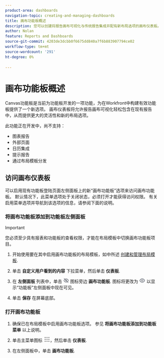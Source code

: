 ```yaml
---
product-area: dashboards
navigation-topic: creating-and-managing-dashboards
title: 画布功能板概述
description: 您可以创建将报告画布可视化与传统报告集成并配有新布局选项的画布仪表板。
author: Nolan
feature: Reports and Dashboards
source-git-commit: 4203de3dcbb0f6675dd840a7f6b883907794ce02
workflow-type: tm+mt
source-wordcount: '291'
ht-degree: 0%

---
```



# 画布功能板概述

Canvas功能板是当前为功能板开发的一项功能，为在Workfront中构建有效功能板提供了一个新选项。 画布仪表板将允许报告画布可视化轻松包含在现有报告中，从而提供更大的灵活性和新的布局选项。

此功能正在开发中，尚不支持：
* 图表报告
* 外部页面
* 日历集成
* 提示报告
* 通过布局模板分发


## 访问画布仪表板

可以启用现有功能板登陆页面左侧面板上的新“画布功能板”选项来访问画布功能板。 默认情况下，此菜单选项处于关闭状态，必须打开才能获得访问权限。 有关启用菜单选项并导航到该选项的信息，请参阅下面的说明。

### 将画布功能板添加到功能板左侧面板

>[!IMPORTANT]
>
>您必须至少具有报表和功能板的查看权限，才能在布局模板中切换画布功能板项目。

1. 开始使用要在其中启用画布功能板的布局模板，如中所述 [创建和管理布局模板](../../../administration-and-setup/customize-workfront/use-layout-templates/create-and-manage-layout-templates.md).

1. 单击 **自定义用户看到的内容** 下拉菜单，然后单击 **仪表板**.

1. 在 **左侧面板** 列表中，单击 ![](assets/delete-secondary-nav-item.png) 图标旁边 **画布功能板**. 图标将更改为 ![](assets/add-secondary-nav-item.png) 以显示“功能板”左侧面板中现在可见。

1. 单击 **保存** 在屏幕底部。

### 打开画布功能板

1. 确保已在布局模板中启用画布功能板选项。 参见 **将画布功能板添加到功能板菜单** 以上说明。

1. 单击主菜单图标 ![](assets/main-menu-icon.png)，然后单击 **仪表板**.

1. 在左侧面板中，单击 **画布功能板**.
